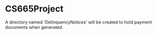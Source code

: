 # CS665Project
A directory named 'DelinquencyNotices' will be created to hold payment documents when generated.
